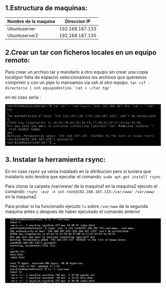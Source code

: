 ## 1.Estructura de  maquinas:
Nombre de la maquina | Direccion IP
------------ | -------------
Ubuntuserver | 192.168.187.133
Ubuntuserver2 | 192.168.187.135


## 2.Crear un tar con ficheros locales en un equipo remoto:

Para crear un archivo tar y mandarlo a otro equipo sin crear una copia local(por falta de espacio) seleccionamos los archivos que queremos  comprimir y con un pipe lo mansamos via ssh al otro equipo.
`tar czf - directorio | ssh equipodestino 'cat > ~/tar.tgz'`

  en mi caso seria :

![imagen2-1](https://github.com/NAEL1/SWAP2015/blob/master/practica2/Pr2_2-1.png)

## 3. Instalar la herramienta rsync:

En mi caso rsync ya venia instalado en la ditribucion pero si tuviera que instalarlo solo tendria que ejecutar el comando:
`sudo apt-get install rsync`

 Para clonar la carpeta /var/www/ de la maquina1 en la maquina2 ejecuto el comando: `rsync -avz -e ssh root@192.168.187.133:/var/www/ /var/www/` en la maquina2.

 Para probar si ha funcionado ejecuto `ls` sobre `/var/www` de la segunda maquina antes y despues de haber ejecutado el comando anterior

 ![imagen3-1](https://github.com/NAEL1/SWAP2015/blob/master/practica2/Pr2_3.1.png)
